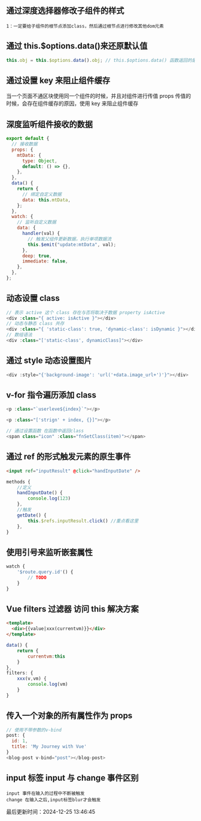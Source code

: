 <!--
 * @Description: vue2技巧文档
 * @Author: prui
 * @Date: 2024-04-25 15:11:18
 * @LastEditTime: 2024-04-25 15:31:54
 * @LastEditors: prui
 * 不忘初心,不负梦想
-->

## 通过深度选择器修改子组件的样式
```
1：一定要给子组件的根节点添加class，然后通过根节点进行修改其他dom元素
```

## 通过 this.$options.data()来还原默认值

```js
this.obj = this.$options.data().obj; // this.$options.data() 函数返回的是一个对象，包含组件创建时属性的默认值
```

## 通过设置 key 来阻止组件缓存

当一个页面不通区块使用同一个组件的时候，并且对组件进行传值 props 传值的时候，会存在组件缓存的原因，使用 key 来阻止组件缓存

## 深度监听组件接收的数据

```js
export default {
  // 接收数据
  props: {
    mtData: {
      type: Object,
      default: () => {},
    },
  },
  data() {
    return {
      // 绑定自定义数据
      data: this.mtData,
    };
  },
  watch: {
    // 监听自定义数据
    data: {
      handler(val) {
        // 触发父组件更新数据，执行单项数据流
        this.$emit("update:mtData", val);
      },
      deep: true,
      immediate: false,
    },
  },
};
```

## 动态设置 class

```js
// 表示 active 这个 class 存在与否将取决于数据 property isActive
<div :class="{ active: isActive }"></div>
// 动态与静态 class 共存
<div :class="{ 'static-class': true, 'dynamic-class': isDynamic }"></div>
// 数组语法
<div :class="['static-class', dynamicClass]"></div>
```

## 通过 style 动态设置图片

```js
<div :style="{'background-image': 'url('+data.image_url+')'}"></div>
```

## v-for 指令遍历添加 class

```js
<p :class="`userleve${index}`"></p>

<p :class="['strign' + index, {}]"></p>

// 通过设置函数 在函数中返回class
<span class="icon" :class="fnSetClass(item)"></span>
```

## 通过 ref 的形式触发元素的原生事件

```html
<input ref="inputResult" @click="handInputDate" />
```

```js
methods {
    //定义
    handInputDate() {
        console.log(123)
    },
    //触发
    getDate() {
        this.$refs.inputResult.click() //重点看这里
    },
}
```

## 使用引号来监听嵌套属性

```js
watch {
    '$route.query.id'() {
        // TODO
    }
}
```

## Vue filters 过滤器 访问 this 解决方案

```html
<template>
  <div>{{value|xxx(currentvm)}}</div>
</template>
```

```js
data() {
    return {
        currentvm:this
    }
},
filters: {
    xxx(v,vm) {
        console.log(vm)
    }
}
```

## 传入一个对象的所有属性作为 props

```js
// 使用不带参数的v-bind
post: {
  id: 1,
  title: 'My Journey with Vue'
}
<blog-post v-bind="post"></blog-post>
```

## input 标签 input 与 change 事件区别

```markup
input 事件在输入的过程中不断被触发
change 在输入之后,input标签blur才会触发
```


最后更新时间：2024-12-25 13:46:45